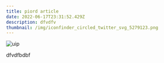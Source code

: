 ```yaml
---
title: piord article
date: 2022-06-17T23:31:52.429Z
description: dfvdfv
thumbnail: /img/iconfinder_circled_twitter_svg_5279123.png
---
```

![uip](/img/logo-uip-300x306.png "Ukranian institute of management and politics")

dfvdfbdbf